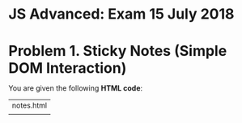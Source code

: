 # JS Advanced: Exam 15 July 2018

# Problem 1. Sticky Notes (Simple DOM Interaction)

You are given the following **HTML code**:

<table>
  <tr>
    <td>notes.html</td>
  </tr>
  <tr>
    <td><!DOCTYPE html>
<html lang="en">
<head>
    <meta charset="UTF-8">
    <title>Sticky Notes</title>
    <script src="https://code.jquery.com/jquery-3.1.0.min.js"
            integrity="sha256-cCueBR6CsyA4/9szpPfrX3s49M9vUU5BgtiJj06wt/s="
            crossorigin="anonymous"></script>
    <style>
        * {
            margin: 0;
            padding: 0;
        }

        body {
            font-family: arial, sans-serif;
            font-size: 100%;
            margin: 3em;
            background: #2a61f5;
            color: white;
            font-weight: bolder;
        }

        #sticker-list, #note-content {
            margin: 1em;
            float: left;
            position: relative;
        }

        .btn {
            padding-left: 50px;
        }

        /*an X button style*/
        li .button {
            font-size: 18px;
            margin-left: 160px;
            position: relative;
            bottom: 10px;
        }


        .note-content {
            list-style: none;
            text-decoration: none;
            color: #000;
            background: #ffc;
            height: 10em;
            width: 10em;
            padding: 1em;
            box-shadow: 5px 5px 7px rgba(33, 33, 33, .7);
            display:inline-block;
            margin-right: 20px;
            margin-top: 10px;
        }

        .text div {
            margin: 15px 0;
        }

        #add-sticker {
            padding: 8px 12px;
            border: none;
            border-radius: 10px;
            color: #2a61f5;
            font-weight: bolder;
            font-family: arial, sans-serif;
            background-color: white;
        }

        hr {
            margin: 0.5em 0;
        }

        p{
            word-wrap: break-word;
        }

    </style>
</head>
<body>
<div class="text">
    <div class="title-input">
        <label>Title: </label>
        <input class="title" maxlength="11">
    </div>
    <div class="text-input">
        <label>Text: </label>
        <input class="content" maxlength="102">
    </div>
</div>
<div class="btn">
    <button id="add-sticker" onclick="addSticker()"> Add new sticker</button>
</div>
<div class="stickerBoard">
    <ul id="sticker-list"></ul>
</div>
<script src="solution.js"></script>
</body>
</html></td>
  </tr>
</table>


### Your Task

**Write the** **missing JavaScript code** to make the **Notes board** work as expected.

    * When **both** **Title** and **Text** are **filled** upon pressing the "**Add new sticker**" button, a new sticker should appear in the sticker board and the input fields should be **reset**. Every sticker **must** have title, text and close button. Otherwise don't create note.

    * **Between** the Title and Text content of the note you should have **separating** line.

    * When the **close** button is clicked, the sticker should **disappear** from the sticker board.

### Submission

Submit only your **addSticker** function.

### Examples

**Example of empty html:**

![image alt text](../../images/image_0.png)

**Example of visualization and html after adding stickers:**

![image alt text](../../images/image_1.png)![image alt text](../../images/image_2.png)

**Example after removing the first note:**

![image alt text](../../images/image_3.png) ![image alt text](../../images/image_4.png)

